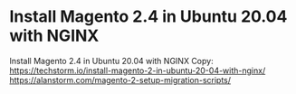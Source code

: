 # Install Magento 2.4 in Ubuntu 20.04 with NGINX

Install Magento 2.4 in Ubuntu 20.04 with NGINX
Copy: https://techstorm.io/install-magento-2-in-ubuntu-20-04-with-nginx/
https://alanstorm.com/magento-2-setup-migration-scripts/


